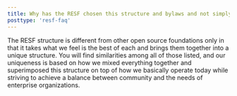 ```yaml
---
title: Why has the RESF chosen this structure and bylaws and not simply adopted those from an existing open source foundation like the Apache Software Foundation, Linux Foundation or others?
posttype: 'resf-faq'
---
```


The RESF structure is different from other open source foundations only in that it takes what we feel is the best of each and brings them together into a unique structure. You will find similarities among all of those listed, and our uniqueness is based on how we mixed everything together and superimposed this structure on top of how we basically operate today while striving to achieve a balance between community and the needs of enterprise organizations.